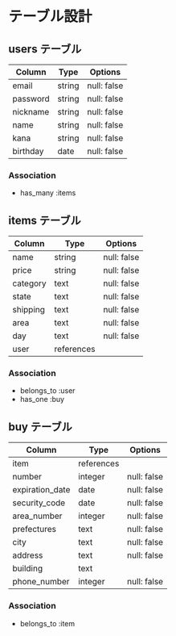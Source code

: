 # テーブル設計

## users テーブル

| Column    | Type   | Options     |
| --------- | ------ | ----------- |
| email     | string | null: false |
| password  | string | null: false |
| nickname  | string | null: false |
| name      | string | null: false |
| kana      | string | null: false |
| birthday  | date   | null: false |

### Association

- has_many :items

## items テーブル

| Column     | Type       | Options     |
| ---------- | ---------- | ----------- |
| name       | string     | null: false |
| price      | string     | null: false |
| category   | text       | null: false |
| state      | text       | null: false |
| shipping   | text       | null: false |
| area       | text       | null: false |
| day        | text       | null: false |
| user       | references |             |

### Association

- belongs_to :user
- has_one :buy

## buy テーブル

| Column          | Type       | Options     |
| --------------- | ---------- | ----------- |
| item            | references |             |
| number          | integer    | null: false |
| expiration_date | date       | null: false |
| security_code   | date       | null: false |
| area_number     | integer    | null: false |
| prefectures     | text       | null: false |
| city            | text       | null: false |
| address         | text       | null: false |
| building        | text       |             |
| phone_number    | integer    | null: false |

### Association

- belongs_to :item